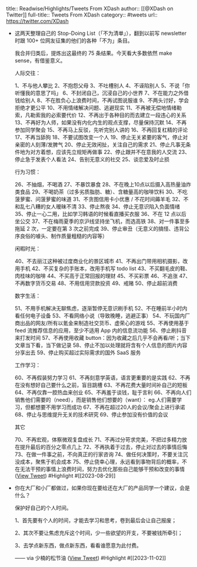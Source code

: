 title:: Readwise/Highlights/Tweets From XDash
author:: [[@XDash on Twitter]]
full-title:: Tweets From XDash
category:: #tweets
url:: https://twitter.com/XDash

- 这两天整理自己的 Stop-Doing List（「不为清单」），翻到以前写 newsletter 时跟 100+ 位网友征集的他们的各种「不为」条目。
  
  我合并归类后，提炼出这最终的 75 条结果。今天看大多数依然 make sense，有借鉴意义。 
  
  人际交往：
  
  1、不与他人攀比
  2、不抱怨父母
  3、不吐槽别人
  4、不诬陷别人
  5、不说「你听懂我的意思了吗」
  6、不封闭自己，沉浸自己的小世界
  7、不在能力之外借钱给别人
  8、不在胜负心上浪费时间，不再试图说服谁
  9、不两头讨好，学会拒绝才更公平
  10、不用情绪解决问题、逃避现实
  11、不再被无偿地情绪勒索，凡勒索我的必索要代价
  12、不再出于各种目的而去建立一段违心的关系
  13、不再好为人师，如果没有内化内生的观点支撑，尽量保持沉默
  14、不再参加同学聚会
  15、不再马上反驳，先听完别人讲的
  16、不再回复杠精的评论
  17、不再当舔狗
  18、不要试图改变一个人
  19、停止无关紧要的客气，停止对亲密的人刻薄/发脾气
  20、停止无效闲扯，关注自己的需求
  21、停止凡事无条件地为对方着想，应该先立规矩再做事
  22、停止跟并不在意我的人交流
  23、停止急于发表个人看法
  24、告别无意义的社交
  25、谈恋爱及时止损
  
  行为习惯：
  
  26、不抽烟，不喝酒
  27、不暴饮暴食
  28、不在晚上10点以后摄入高热量油炸类食品
  29、不喝奶茶（过多劣质脂肪、糖）、含糖量高的咖啡饮料
  30、不吃菠萝蜜、问菠萝蜜的味道
  31、不贪图信用卡小优惠 / 不花时间薅羊毛
  32、不和乱七八糟的女人暧昧不清
  33、停止熬夜
  34、停止无意识陷入负面情绪
  35、停止一心二用，比如学习韩语的时候看直播买衣服
  36、不在 12 点以后坐公交
  37、不在梅雨夏季的京沪线坚持坐飞机，而选高铁
  38、对一件事至多拖延 2 次，一定要在第 3 次之前完成
  39、停止审丑（无意义的搞怪、违背公序良俗的噱头、制作质量粗糙的内容等）
  
  闲暇时光：
  
  40、不去丽江这种被过度商业化的景区城市
  41、不再出门带用相机摄影，改用手机
  42、不买复杂的手账本，改用手机写 todo list
  43、不买翻毛皮的鞋、肉桂味的咖啡
  44、不买高于正常回报的理财
  45、不买彩票
  46、不追涨
  47、不再数字货币交易
  48、不用信用贷款投资
  49、戒赌
  50、停止超前消费
  
  数字生活：
  
  51、不用手机解决无聊焦虑，逐渐暂停无意识刷手机
  52、不在睡前半小时内看任何电子设备
  53、不看网络小说（导致晚睡，逃避正事）
  54、不玩国内厂商出品的网友/所有以氪金来制造社交货币、虚荣心的游戏
  55、不再使用基于 feed 流推荐信息的应用，至少不适用 App 内的信息流功能
  56、停止刷抖音来打发时间
  57、不再使用收藏 button：因为收藏之后几乎不会再看/听；当下文章当下看，当下做记录
  58、停止不加以处理就将含有个人信息的图片内容分享出去
  59、停止购买超过实际需求的国外 SaaS 服务
  
  工作学习：
  
  60、不再假装努力学习
  61、不再刻意学英语，语言更重要的是实践
  62、不再在没有想好自己要什么之前，盲目跳槽
  63、不再花费大量时间补自己的短板
  64、不再仅靠一腔热血来创业
  65、不再羞于谈钱，耻于言利
  66、不再向人们销售他们需要的（need），而是销售他们想要的（want）： eg.人们需要学习，但都想要不用学习而成功
  67、不再在超过20人的会议/聚会上进行承诺
  68、停止与思维提升无关的技术研究
  69、停止参加没有价值的会议
  
  其它
  
  70、不再宏观，体察微观复盘成长
  71、不再过分苛求完美，不把过多精力放在提升最后的百分之零点几上
  72、不再执着于过去，停止对过去的事情后悔
  73、在做一件事之前，不向真正的行家咨询
  74、做任何决策时，不要关注沉没成本，聚焦于机会成本
  75、停止侥幸心理，永远看到事物背后的概率，不在无法干预的事情上浪费时间，努力去优化那些自己能够干预和改变的事情 ([View Tweet](https://twitter.com/XDash/status/1696320084816568504)) #Highlight #[[2023-08-29]]
- 你在大厂和小厂都做过，如果你现在要给还在大厂的产品同学一个建议，会是什么？
  
  保护好自己的个人时间。  
  
  1、首先要有个人的时间，才能去学习和思考，卷到最后会让自己报废；  
  
  2、其次不要让焦虑充斥这个时间，少一些欲望的开支，不要被钱所牵引；  
  
  3、去学点新东西，做点新东西，看看谁愿意为此付费。
  
  —— via 少楠的松节油 ([View Tweet](https://twitter.com/XDash/status/1719873187117502941)) #Highlight #[[2023-11-02]]